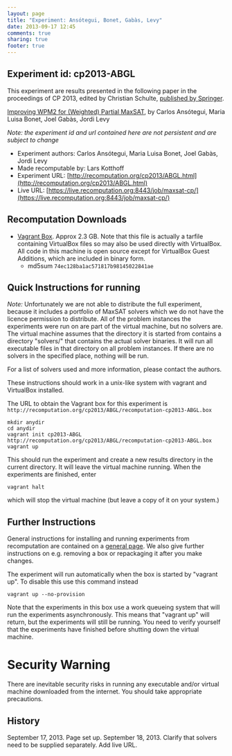 ```yaml
---
layout: page
title: "Experiment: Ansótegui, Bonet, Gabàs, Levy"
date: 2013-09-17 12:45
comments: true
sharing: true
footer: true
---
```


## Experiment id: cp2013-ABGL 

This experiment are results presented in the following paper in the proceedings of CP 2013, edited by Christian Schulte,
[published by Springer](https://www.springer.com/computer/theoretical+computer+science/book/978-3-642-40626-3).

[Improving WPM2 for (Weighted) Partial MaxSAT](http://link.springer.com/chapter/10.1007/978-3-642-40627-0_12),
by 
Carlos Ansótegui, Maria Luisa Bonet, Joel Gabàs, Jordi Levy


*Note: the experiment id and url contained here are not persistent and are subject to change*

* Experiment authors: 
Carlos Ansótegui, Maria Luisa Bonet, Joel Gabàs, Jordi Levy
* Made recomputable by: Lars Kotthoff
* Experiment URL: [http://recomputation.org/cp2013/ABGL.html](http://recomputation.org/cp2013/ABGL.html)
* Live URL: [https://live.recomputation.org:8443/job/maxsat-cp/](https://live.recomputation.org:8443/job/maxsat-cp/)

## Recomputation Downloads

* [Vagrant Box](ABGL/recomputation-cp2013-ABGL.box). Approx 2.3 GB.
Note that this file is actually a tarfile containing VirtualBox files so may also be used directly with VirtualBox.  All code in this machine is open source except for VirtualBox Guest Additions, which are included in binary form.  
    * md5sum `74ec128ba1ac571817b98145022841ae`

## Quick Instructions for running 

*Note:* Unfortunately we are not able to distribute the full experiment, because it includes a portfolio of MaxSAT solvers which we do not have the licence permission to distribute. All of the problem instances the experiments were run on are part of the virtual machine, but no solvers are. The virtual machine assumes that the directory it is started from contains a directory "solvers/" that contains the actual solver binaries. It will run all executable files in that directory on all problem instances. If there are no solvers in the specified place, nothing will be run.

For a list of solvers used and more information, please contact the authors.

These instructions should work in a unix-like system with vagrant and VirtualBox installed.
    
The URL to obtain the Vagrant box for this experiment is 
`http://recomputation.org/cp2013/ABGL/recomputation-cp2013-ABGL.box`

    mkdir anydir
    cd anydir
    vagrant init cp2013-ABGL http://recomputation.org/cp2013/ABGL/recomputation-cp2013-ABGL.box
    vagrant up
   
This should run the experiment and create a new results directory in the current directory. 
It will leave the virtual machine running.  When the experiments are finished, enter

    vagrant halt

which will stop the virtual machine (but leave a copy of it on your system.)
     
## Further Instructions 

General instructions for installing and running experiments from recomputation are contained on a [general page](general_instructions.html). We also give further instructions on e.g. removing a box or repackaging it after you make changes.

The experiment will run automatically when the box is started by "vagrant up".  To disable this use this command instead 

    vagrant up --no-provision

Note that the experiments in this box use a work queueing system that will run
the experiments asynchronously. This means that "vagrant up" will return, but
the experiments will still be running. You need to verify yourself that the
experiments have finished before shutting down the virtual machine.

# Security Warning

There are inevitable security risks in running any executable and/or virtual machine downloaded from the internet. You should take appropriate precautions.

## History

September 17, 2013.  Page set up.
September 18, 2013. Clarify that solvers need to be supplied separately. Add live URL.
